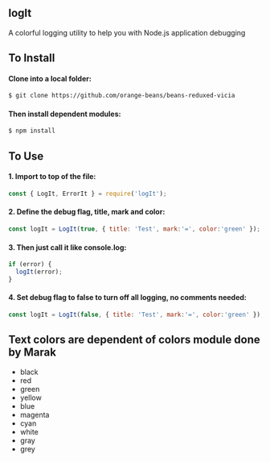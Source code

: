 ## logIt
A colorful logging utility to help you with Node.js application debugging

## To Install
#### Clone into a local folder:
```bash
$ git clone https://github.com/orange-beans/beans-reduxed-vicia
```
#### Then install dependent modules:
```bash
$ npm install
```

## To Use
#### 1. Import to top of the file:
```javascript
const { LogIt, ErrorIt } = require('logIt');
```
#### 2. Define the debug flag, title, mark and color:
```javascript
const logIt = LogIt(true, { title: 'Test', mark:'=', color:'green' });
```
#### 3. Then just call it like console.log:
```javascript
if (error) {
  logIt(error);
}
```
#### 4. Set debug flag to false to turn off all logging, no comments needed:
```javascript
const logIt = LogIt(false, { title: 'Test', mark:'=', color:'green' });
```

## Text colors are dependent of colors module done by Marak
 - black
 - red
 - green
 - yellow
 - blue
 - magenta
 - cyan
 - white
 - gray
 - grey
